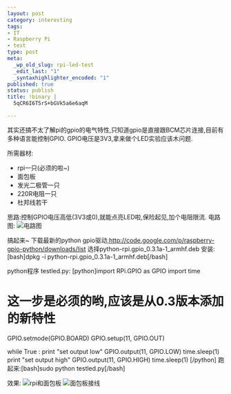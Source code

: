 ```yaml
--- 
layout: post
category: interesting
tags: 
- IT
- Raspberry Pi
- test
type: post
meta: 
  _wp_old_slug: rpi-led-test
  _edit_last: "1"
  _syntaxhighlighter_encoded: "1"
published: true
status: publish
title: !binary |
  5qCR6I6T5rS+bGVk5a6e6aqM

---
```

其实还搞不太了解pi的gpio的电气特性,只知道gpio是直接跟BCM芯片连接,目前有多种语言能控制GPIO.
GPIO电压是3V3,拿来做个LED实验应该木问题.

所需器材:
* rpi一只(必须的啦~)
* 面包板
* 发光二极管一只
* 220R电阻一只
* 杜邦线若干

思路:控制GPIO电压高低(3V3或0),就能点亮LED啦,保险起见,加个电阻限流.
电路图:
<img src="http://img.bianbian.me/blog/201207/ledtest.png" alt="电路图" />

搞起来~
下载最新的python gpio驱动,http://code.google.com/p/raspberry-gpio-python/downloads/list
选择python-rpi.gpio_0.3.1a-1_armhf.deb
安装:[bash]dpkg -i python-rpi.gpio_0.3.1a-1_armhf.deb[/bash]

python程序 testled.py:
[python]import RPi.GPIO as GPIO
import time

# 这一步是必须的哟,应该是从0.3版本添加的新特性
GPIO.setmode(GPIO.BOARD)
GPIO.setup(11, GPIO.OUT)

while True :
  print &quot;set output low&quot;
  GPIO.output(11, GPIO.LOW)
  time.sleep(1)
  print &quot;set output high&quot;
  GPIO.output(11, GPIO.HIGH)
  time.sleep(1)
[/python]
跑起来:[bash]sudo python testled.py[/bash]

效果:
<img src="http://img.bianbian.me/blog/201207/rpi-and-breadboard.png" alt="rpi和面包板" />
<img src="http://img.bianbian.me/blog/201207/breadboard.png" alt="面包板接线" />
